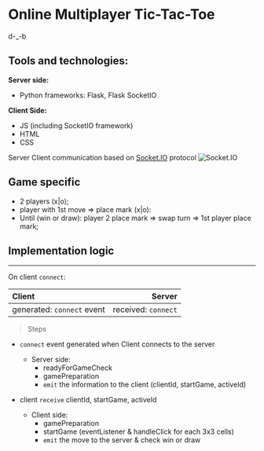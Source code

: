 # Online Multiplayer Tic-Tac-Toe

d-_-b

## Tools and technologies:

**Server side:**
- Python frameworks: Flask, Flask SocketIO

**Client Side:**
- JS (including SocketIO framework)
- HTML
- CSS

Server Client communication based on [Socket.IO](https://socket.io/docs/v4/) protocol
![Socket.IO](https://socket.io/images/bidirectional-communication2.png)

## Game specific
- 2 players (x|o);
- player with 1st move => place mark (x|o):
- Until (win or draw): player 2 place mark => swap turn => 1st player place mark;

## Implementation logic
---  

On client `connect`:

|Client        |Server        |
|:---         |---:           |
|generated: `connect` event|received: `connect`|

> Steps
- `connect` event generated when Client connects to the server
    - Server side: 
        - readyForGameCheck
        - gamePreparation
        - `emit` the information to the client (clientId, startGame, activeId)

- client `receive` clientId, startGame, activeId
    - Client side: 
        - gamePreparation
        - startGame (eventListener & handleClick for each 3x3 cells)
        - `emit` the move to the server & check win or draw